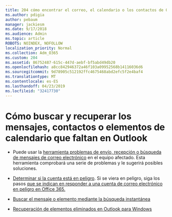 ```yaml
---
title: 204 cómo encontrar el correo, el calendario o los contactos de Outlook que faltan o recuperarlos
ms.author: pdigia
author: pebaum
manager: jackiesm
ms.date: 9/17/2018
ms.audience: Admin
ms.topic: article
ROBOTS: NOINDEX, NOFOLLOW
localization_priority: Normal
ms.collection: Adm_O365
ms.custom: 204
ms.assetid: 86752487-615c-447d-aebf-bf5abd49db20
ms.openlocfilehash: a8cc842946372a46f103a09952568b14116036d6
ms.sourcegitcommit: 9d78905c512192ffc4675468abd2efc5f2e4baf4
ms.translationtype: MT
ms.contentlocale: es-ES
ms.lasthandoff: 04/23/2019
ms.locfileid: "32417730"
---
```

# <a name="how-to-find-and-recover-missing-messages-contacts-or-calendar-items-in-outlook"></a>Cómo buscar y recuperar los mensajes, contactos o elementos de calendario que faltan en Outlook

- Puede usar la [herramienta problemas de envío, recepción o búsqueda de mensajes de correo electrónico](https://aka.ms/SaRA-OutlookSendReceive) en el equipo afectado. Esta herramienta comprobará una serie de problemas y le sugerirá posibles soluciones. 
    
- [Determinar si la cuenta está en peligro](https://support.microsoft.com/help/2551603/how-to-determine-whether-your-office-365-account-has-been-compromised). Si se viera en peligro, siga los pasos [que se indican en responder a una cuenta de correo electrónico en peligro en Office 365.](https://docs.microsoft.com/office365/enterprise/responding-to-a-compromised-email-account)
    
- [Buscar el mensaje o elemento mediante la búsqueda instantánea](https://support.office.com/article/69748862-5976-47b9-98e8-ed179f1b9e4d)
    
- [Recuperación de elementos eliminados en Outlook para Windows](https://support.office.com/article/49e81f3c-c8f4-4426-a0b9-c0fd751d48ce)
    

